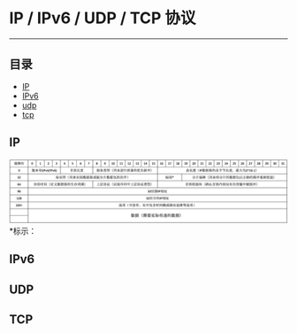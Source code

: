 IP / IPv6 / UDP / TCP 协议
==========================

****
## 目录
* [IP](#IP)
* [IPv6](#IPv6)
* [udp](#udp)
* [tcp](#tcp)

IP
--------
![](/images/IP.png "IP数据报格式")
*标示：


IPv6
--------


UDP
--------



TCP
--------
